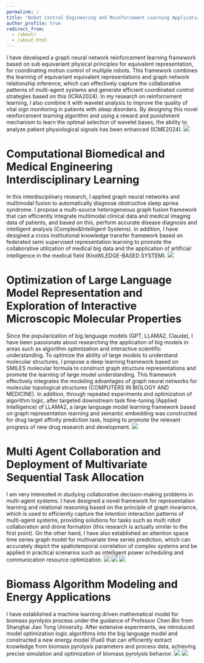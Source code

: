 ```yaml
---
permalink: /
title: "Robot Control Engineering and Reinforcement Learning Applications"
author_profile: true
redirect_from: 
  - /about/
  - /about.html
---
```


I have developed a graph neural network reinforcement learning framework based on sub equivariant physical principles for equivalent representation, for coordinating motion control of multiple robots. This framework combines the learning of equivariant equivalent representations and graph network relationship inference, which can effectively capture the collaborative patterns of multi-agent systems and generate efficient coordinated control strategies based on this (ICRA2024). In my research on reinforcement learning, I also combine it with wavelet analysis to improve the quality of vital sign monitoring in patients with sleep disorders. By designing this novel reinforcement learning algorithm and using a reward and punishment mechanism to learn the optimal selection of wavelet bases, the ability to analyze patient physiological signals has been enhanced (ICME2024). 
![](/images/1.png)


Computational Biomedical and Medical Engineering Interdisciplinary Learning
======
In this interdisciplinary research, I applied graph neural networks and multimodal fusion to automatically diagnose obstructive sleep apnea syndrome. I propose a multi-source heterogeneous graph fusion framework that can efficiently integrate multimodal clinical data and medical imaging data of patients, and based on this, perform accurate disease diagnosis and intelligent analysis (Complex&Intelligent Systems). In addition, I have designed a cross institutional knowledge transfer framework based on federated semi supervised representation learning to promote the collaborative utilization of medical big data and the application of artificial intelligence in the medical field (KnoWLEDGE-BASED SYSTEM).
![](/images/2.png)

Optimization of Large Language Model Representation and Exploration of Interactive Microscopic Molecular Properties
======
Since the popularization of big language models (GPT, LLAMA2, Claude), I have been passionate about researching the application of big models in areas such as algorithm optimization and interactive scientific understanding. To optimize the ability of large models to understand molecular structures, I propose a deep learning framework based on SMILES molecular formula to construct graph structure representations and promote the learning of large model understanding. This framework effectively integrates the modeling advantages of graph neural networks for molecular topological structures (COMPUTERS IN BIOLOGY AND MEDICINE). In addition, through repeated experiments and optimization of algorithm logic, after targeted downstream task fine-tuning (Applied Intelligence) of LLAMA2, a large language model learning framework based on graph representation learning and semantic embedding was constructed for drug target affinity prediction task, hoping to promote the relevant progress of new drug research and development.
![](/images/3.png)


Multi Agent Collaboration and Deployment of Multivariate Sequential Task Allocation
======
I am very interested in studying collaborative decision-making problems in multi-agent systems. I have designed a novel framework for representation learning and relational reasoning based on the principle of graph invariance, which is used to efficiently capture the intention interaction patterns of multi-agent systems, providing solutions for tasks such as multi robot collaboration and drone formation (this research is actually similar to the first point). On the other hand, I have also established an attention space time series graph model for multivariate time series prediction, which can accurately depict the spatiotemporal correlation of complex systems and be applied in practical scenarios such as intelligent power scheduling and communication resource optimization.
![](/images/41.png)
![](/images/42.png)
![](/images/43.png)

Biomass Algorithm Modeling and Energy Applications
======
I have established a machine learning driven mathematical model for biomass pyrolysis process under the guidance of Professor Chen Bin from Shanghai Jiao Tong University. After extensive experiments, we introduced model optimization logic algorithms into the big language model and constructed a new energy model (Fuel) that can efficiently extract knowledge from biomass pyrolysis parameters and process data, achieving precise simulation and optimization of biomass pyrolysis behavior.
![](/images/51.png)
![](/images/52.png)


